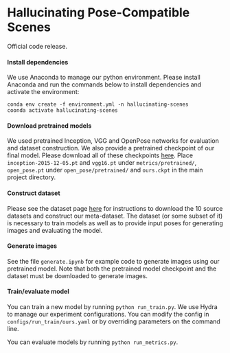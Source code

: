 # Hallucinating Pose-Compatible Scenes
Official code release.

#### Install dependencies

We use Anaconda to manage our python environment. Please install Anaconda and run the commands below to install dependencies and activate the environment:
```
conda env create -f environment.yml -n hallucinating-scenes
coonda activate hallucinating-scenes
```

#### Download pretrained models

We used pretrained Inception, VGG and OpenPose networks for evaluation and dataset construction. We also provide a pretrained checkpoint of our final model. Please download all of these checkpoints [here](https://drive.google.com/drive/folders/1VsqGT9eEedW97HVN6OEwLT77B3fB_Wj2?usp=sharing). Place `inception-2015-12-05.pt` and `vgg16.pt` under `metrics/pretrained/`, `open_pose.pt` under `open_pose/pretrained/` and `ours.ckpt` in the main project directory.

#### Construct dataset

Please see the dataset page [here](https://github.com/timothybrooks/hallucinating-scenes/edit/master/dataset.md) for instructions to download the 10 source datasets and construct our meta-dataset. The dataset (or some subset of it) is necessary to train models as well as to provide input poses for generating images and evaluating the model.

#### Generate images

See the file `generate.ipynb` for example code to generate images using our pretrained model. Note that both the pretrained model checkpoint and the dataset must be downloaded to generate images. 

#### Train/evaluate model

You can train a new model by running `python run_train.py`. We use Hydra to manage our experiment configurations. You can modify the config in `configs/run_train/ours.yaml` or by overriding parameters on the command line.

You can evaluate models by running `python run_metrics.py`.


